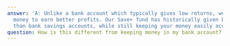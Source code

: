 ```yaml
---
answer: 'A: Unlike a bank account which typically gives low returns, we invest your
  money to earn better profits. Our Save+ fund has historically given better returns
  than bank savings accounts, while still keeping your money easily accessible.'
question: How is this different from keeping money in my bank account?
---
```

